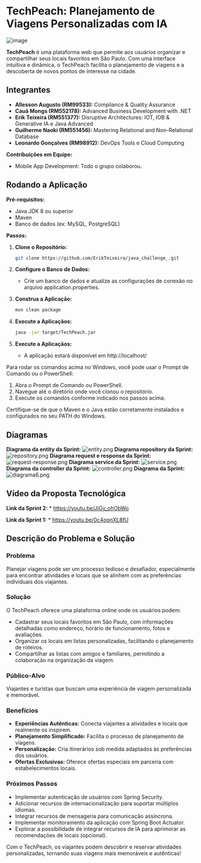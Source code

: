# TechPeach: Planejamento de Viagens Personalizadas com IA

![image](https://github.com/AlleSilvaa/TechPeach/assets/126684613/9783be37-be88-4a69-9629-dbc7f67624d6)

**TechPeach** é uma plataforma web que permite aos usuários organizar e compartilhar seus locais favoritos em São Paulo. Com uma interface intuitiva e dinâmica, o TechPeach facilita o planejamento de viagens e a descoberta de novos pontos de interesse na cidade.

## Integrantes

* **Allesson Augusto (RM99533):** Compliance & Quality Assurance
* **Cauã Mongs (RM552178):** Advanced Business Development with .NET
* **Erik Teixeira (RM551377):** Disruptive Architectures: IOT, IOB & Generative IA e Java Advanced
* **Guilherme Naoki (RM551456):** Mastering Relational and Non-Relational Database
* **Leonardo Gonçalves (RM98912):** DevOps Tools e Cloud Computing

**Contribuições em Equipe:**
* Mobile App Development: Todo o grupo colaborou.


## Rodando a Aplicação

**Pré-requisitos:**

* Java JDK 8 ou superior
* Maven
* Banco de dados (ex: MySQL, PostgreSQL)

**Passos:**

1. **Clone o Repositório:**
   ```bash
   git clone https://github.com/ErikTeixeira/java_challenge_.git

2. **Configure o Banco de Dados:**
    * Crie um banco de dados e atualize as configurações de conexão no arquivo application.properties.

3. **Construa a Aplicação:**
    ```bash
    mvn clean package

4. **Execute a Aplicaçãos:**
    ```bash
   java -jar target/TechPeach.jar

5. **Execute a Aplicaçãos:**
    * A aplicação estará disponível em http://localhost/


Para rodar os comandos acima no Windows, você pode usar o Prompt de Comando ou o PowerShell:

1. Abra o Prompt de Comando ou PowerShell.
2. Navegue até o diretório onde você clonou o repositório.
3. Execute os comandos conforme indicado nos passos acima.

Certifique-se de que o Maven e o Java estão corretamente instalados e configurados no seu PATH do Windows.



## Diagramas

**Diagrama da entity da Sprint:**
    ![entity.png](documentacao/entity.png)
**Diagrama repository da Sprint:**
    ![repository.png](documentacao/repository.png)
**Diagrama request e response da Sprint:**
    ![request-response.png](documentacao/request-response.png)
**Diagrama service da Sprint:**
    ![service.png](documentacao/service.png)
**Diagrama da controller da Sprint:**
    ![controller.png](documentacao/controller.png)
**Diagrama da Sprint:**
    ![diagrama6.png](documentacao/diagrama6.png)


## Vídeo da Proposta Tecnológica

**Link da Sprint 2:**
    * https://youtu.be/JiGy_ohObWo

**Link da Sprint 1:**
    * https://youtu.be/0c4opnXL8fU



## Descrição do Problema e Solução

### Problema
Planejar viagens pode ser um processo tedioso e desafiador, especialmente para encontrar atividades e locais que se alinhem com as preferências individuais dos viajantes.

### Solução
O TechPeach oferece uma plataforma online onde os usuários podem:
- Cadastrar seus locais favoritos em São Paulo, com informações detalhadas como endereço, horário de funcionamento, fotos e avaliações.
- Organizar os locais em listas personalizadas, facilitando o planejamento de roteiros.
- Compartilhar as listas com amigos e familiares, permitindo a colaboração na organização da viagem.

### Público-Alvo
Viajantes e turistas que buscam uma experiência de viagem personalizada e memorável.

### Benefícios
- **Experiências Autênticas:** Conecta viajantes a atividades e locais que realmente os inspirem.
- **Planejamento Simplificado:** Facilita o processo de planejamento de viagens.
- **Personalização:** Cria itinerários sob medida adaptados às preferências dos usuários.
- **Ofertas Exclusivas:** Oferece ofertas especiais em parceria com estabelecimentos locais.

### Próximos Passos
- Implementar autenticação de usuários com Spring Security.
- Adicionar recursos de internacionalização para suportar múltiplos idiomas.
- Integrar recursos de mensageria para comunicação assíncrona.
- Implementar monitoramento da aplicação com Spring Boot Actuator.
- Explorar a possibilidade de integrar recursos de IA para aprimorar as recomendações de locais (opcional).


Com o TechPeach, os viajantes podem descobrir e reservar atividades personalizadas, tornando suas viagens mais memoráveis e autênticas!

